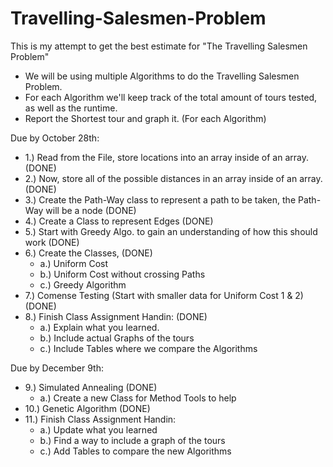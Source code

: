 # Travelling-Salesmen-Problem
This is my attempt to get the best estimate for "The Travelling Salesmen Problem"

- We will be using multiple Algorithms to do the Travelling Salesmen Problem. 
- For each Algorithm we'll keep track of the total amount of tours tested, as well as the runtime.
- Report the Shortest tour and graph it. (For each Algorithm)

Due by October 28th:

- 1.) Read from the File, store locations into an array inside of an array. 					(DONE)
- 2.) Now, store all of the possible distances in an array inside of an array. 					(DONE)
- 3.) Create the Path-Way class to represent a path to be taken, the Path-Way will be a node	(DONE)
- 4.) Create a Class to represent Edges															(DONE)
- 5.) Start with Greedy Algo. to gain an understanding of how this should work					(DONE)
- 6.) Create the Classes,																		(DONE)
    - a.) Uniform Cost 
    - b.) Uniform Cost without crossing Paths
    - c.) Greedy Algorithm
- 7.) Comense Testing (Start with smaller data for Uniform Cost 1 & 2)                          (DONE)
- 8.) Finish Class Assignment Handin:                                                           (DONE)
    - a.) Explain what you learned.
    - b.) Include actual Graphs of the tours
    - c.) Include Tables where we compare the Algorithms

Due by December 9th:

- 9.) Simulated Annealing																		(DONE)
	- a.) Create a new Class for Method Tools to help
- 10.) Genetic Algorithm																		(DONE)
- 11.) Finish Class Assignment Handin:
	- a.) Update what you learned
	- b.) Find a way to include a graph of the tours
	- c.) Add Tables to compare the new Algorithms
